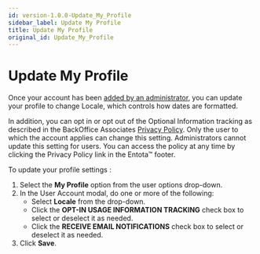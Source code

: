 ```yaml
---
id: version-1.0.0-Update_My_Profile
sidebar_label: Update My Profile
title: Update My Profile
original_id: Update_My_Profile
---
```


# Update My Profile

Once your account has been [added by an
administrator](Add_a_User_to_Entota.md), you can update your
profile to change Locale, which controls how dates are formatted.

In addition, you can opt in or opt out of the Optional Information
tracking as described in the BackOffice Associates [Privacy
Policy](http://www.boaweb.com/privacy-policy/). Only the user to which
the account applies can change this setting. Administrators cannot
update this setting for users. You can access the policy at any time by
clicking the Privacy Policy link in the Entota™ footer.

To update your profile settings :

1.  Select the **My Profile** option from the user options drop-down.
2.  In the User Account modal, do one or more of the following:
      - Select **Locale** from the drop-down.
      - Click the **OPT-IN USAGE INFORMATION TRACKING** check box to
        select or deselect it as needed.
      - Click the **RECEIVE EMAIL NOTIFICATIONS** check box to select or
        deselect it as needed.
3.  Click **Save**.
